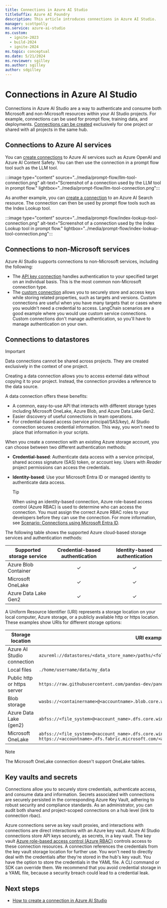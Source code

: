 ```yaml
---
title: Connections in Azure AI Studio
titleSuffix: Azure AI Foundry
description: This article introduces connections in Azure AI Studio.
manager: scottpolly
ms.service: azure-ai-studio
ms.custom:
  - ignite-2023
  - build-2024
  - ignite-2024
ms.topic: conceptual
ms.date: 5/21/2024
ms.reviewer: sgilley
ms.author: sgilley
author: sdgilley
---
```


# Connections in Azure AI Studio

Connections in Azure AI Studio are a way to authenticate and consume both Microsoft and non-Microsoft resources within your AI Studio projects. For example, connections can be used for prompt flow, training data, and deployments. [Connections can be created](../how-to/connections-add.md) exclusively for one project or shared with all projects in the same hub. 

## Connections to Azure AI services

You can [create connections](../how-to/connections-add.md) to Azure AI services such as Azure OpenAI and Azure AI Content Safety. You can then use the connection in a prompt flow tool such as the LLM tool.

:::image type="content" source="../media/prompt-flow/llm-tool-connection.png" alt-text="Screenshot of a connection used by the LLM tool in prompt flow." lightbox="../media/prompt-flow/llm-tool-connection.png":::

As another example, you can [create a connection](../how-to/connections-add.md) to an Azure AI Search resource. The connection can then be used by prompt flow tools such as the Index Lookup tool.

:::image type="content" source="../media/prompt-flow/index-lookup-tool-connection.png" alt-text="Screenshot of a connection used by the Index Lookup tool in prompt flow." lightbox="../media/prompt-flow/index-lookup-tool-connection.png":::

## Connections to non-Microsoft services

Azure AI Studio supports connections to non-Microsoft services, including the following:
- The [API key connection](../how-to/connections-add.md) handles authentication to your specified target on an individual basis. This is the most common non-Microsoft connection type.
- The [custom connection](../how-to/connections-add.md) allows you to securely store and access keys while storing related properties, such as targets and versions. Custom connections are useful when you have many targets that or cases where you wouldn't need a credential to access. LangChain scenarios are a good example where you would use custom service connections. Custom connections don't manage authentication, so you'll have to manage authentication on your own.

## Connections to datastores

> [!IMPORTANT]
> Data connections cannot be shared across projects. They are created exclusively in the context of one project. 

Creating a data connection allows you to access external data without copying it to your project. Instead, the connection provides a reference to the data source.

A data connection offers these benefits:

- A common, easy-to-use API that interacts with different storage types including Microsoft OneLake, Azure Blob, and Azure Data Lake Gen2.
- Easier discovery of useful connections in team operations.
- For credential-based access (service principal/SAS/key), AI Studio connection secures credential information. This way, you won't need to place that information in your scripts.

When you create a connection with an existing Azure storage account, you can choose between two different authentication methods:

- **Credential-based**: Authenticate data access with a service principal, shared access signature (SAS) token, or account key. Users with *Reader* project permissions can access the credentials.
- **Identity-based**: Use your Microsoft Entra ID or managed identity to authenticate data access.

    > [!TIP]
    > When using an identity-based connection, Azure role-based access control (Azure RBAC) is used to determine who can access the connection. You must assign the correct Azure RBAC roles to your developers before they can use the connection. For more information, see [Scenario: Connections using Microsoft Entra ID](rbac-ai-studio.md#scenario-connections-using-microsoft-entra-id-authentication).


The following table shows the supported Azure cloud-based storage services and authentication methods:

Supported storage service | Credential-based authentication | Identity-based authentication
|---|:----:|:---:|
Azure Blob Container| ✓ | ✓|
Microsoft OneLake| ✓ | ✓|
Azure Data Lake Gen2| ✓ | ✓|

A Uniform Resource Identifier (URI) represents a storage location on your local computer, Azure storage, or a publicly available http or https location. These examples show URIs for different storage options:


| Storage location | URI examples |
|------------------|--------------|
| Azure AI Studio connection | `azureml://datastores/<data_store_name>/paths/<folder1>/<folder2>/<folder3>/<file>.parquet` |
| Local files | `./home/username/data/my_data` |
| Public http or https server | `https://raw.githubusercontent.com/pandas-dev/pandas/main/doc/data/titanic.csv` |
| Blob storage | `wasbs://<containername>@<accountname>.blob.core.windows.net/<folder>/` |
| Azure Data Lake (gen2) | `abfss://<file_system>@<account_name>.dfs.core.windows.net/<folder>/<file>.csv` |
| Microsoft OneLake | `abfss://<file_system>@<account_name>.dfs.core.windows.net/<folder>/<file>.csv` `https://<accountname>.dfs.fabric.microsoft.com/<artifactname>` |

> [!NOTE]
> The Microsoft OneLake connection doesn't support OneLake tables.

## Key vaults and secrets

Connections allow you to securely store credentials, authenticate access, and consume data and information.  Secrets associated with connections are securely persisted in the corresponding Azure Key Vault, adhering to robust security and compliance standards. As an administrator, you can audit both shared and project-scoped connections on a hub level (link to connection rbac). 

Azure connections serve as key vault proxies, and interactions with connections are direct interactions with an Azure key vault. Azure AI Studio connections store API keys securely, as secrets, in a key vault. The key vault [Azure role-based access control (Azure RBAC)](./rbac-ai-studio.md) controls access to these connection resources. A connection references the credentials from the key vault storage location for further use. You won't need to directly deal with the credentials after they're stored in the hub's key vault. You have the option to store the credentials in the YAML file. A CLI command or SDK can override them. We recommend that you avoid credential storage in a YAML file, because a security breach could lead to a credential leak.  


## Next steps

- [How to create a connection in Azure AI Studio](../how-to/connections-add.md)
